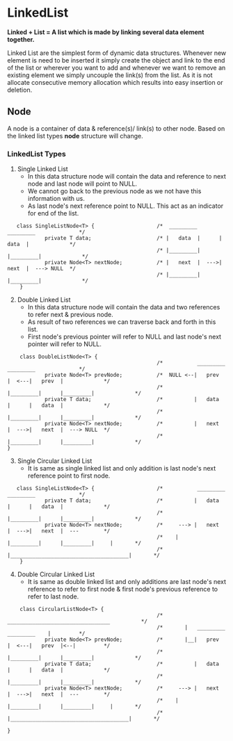 # LinkedList 
**Linked + List = A list which is made by linking several data element together.**

Linked List are the simplest form of dynamic data structures. 
Whenever new element is need to be inserted it simply create the object and link to the end of the list or wherever you 
want to add and whenever we want to remove an existing element we simply uncouple the link(s) from the list.
As it is not allocate consecutive memory allocation which results into easy insertion or deletion. 

## Node 
A node is a container of data & reference(s)/ link(s) to other node. Based on the linked list types **node** structure 
will change. 


### LinkedList Types
1. Single Linked List 
   - In this data structure node will contain the data and reference to next node and last node will point to NULL. 
   - We cannot go back to the previous node as we not have this information with us. 
   - As last node's next reference point to NULL. This act as an indicator for end of the list. 
```
   class SingleListNode<T> {                    /*  _________        _________              */
            private T data;                     /* |   data  |      |   data  |             */
                                                /* |_________|      |_________|             */
            private Node<T> nextNode;           /* |   next  |  --->|   next  |  ---> NULL  */
                                                /* |_________|      |_________|             */
    }
```

2. Double Linked List 
   - In this data structure node will contain the data and two references to refer next & previous node. 
   - As result of two references we can traverse back and forth in this list. 
   - First node's previous pointer will refer to NULL and last node's next pointer will refer to NULL. 
```
    class DoubleListNode<T> {  
                                                /*           _________        _________              */
            private Node<T> prevNode;           /*  NULL <--|   prev  |  <---|   prev  |             */
                                                /*          |_________|      |_________|             */
            private T data;                     /*          |   data  |      |   data  |             */
                                                /*          |_________|      |_________|             */
            private Node<T> nextNode;           /*          |   next  |  --->|   next  |  ---> NULL  */
                                                /*          |_________|      |_________|             */
}
```
3. Single Circular Linked List 
   - It is same as single linked list and only addition is last node's next reference point to first node. 
```
   class SingleListNode<T> {                    /*           _________        _________              */
            private T data;                     /*          |   data  |      |   data  |             */
                                                /*          |_________|      |_________|             */
            private Node<T> nextNode;           /*     ---> |   next  |  --->|   next  |  ---        */
                                                /*    |     |_________|      |_________|     |       */
                                                /*    |______________________________________|       */    
    }
```    
4. Double Circular Linked List 
   - It is same as double linked list and only additions are last node's next reference to refer to first node & first 
   node's previous reference to refer to last node.
```
    class CircularListNode<T> {  
                                                /*        _________________________________          */
                                                /*       |   _________        _________    |         */
            private Node<T> prevNode;           /*       |__|   prev  |  <---|   prev  |<--|         */
                                                /*          |_________|      |_________|             */
            private T data;                     /*          |   data  |      |   data  |             */
                                                /*          |_________|      |_________|             */
            private Node<T> nextNode;           /*     ---> |   next  |  --->|   next  |  ---        */
                                                /*    |     |_________|      |_________|     |       */
                                                /*    |______________________________________|       */    

}
```